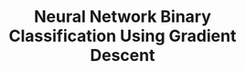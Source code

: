 ---
layout: page
title: Neural Network Binary Classification Using Gradient Descent
description: A breakdown of the mathematics for building a neural network for binary classification.  
img: assets/img/neuralnet.JPG
redirect: ../assets/pdf/proj1.pdf
importance: 1
category: project
---